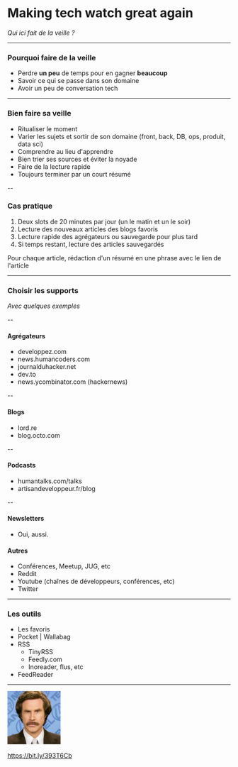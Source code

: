 # Making tech watch great again 

_Qui ici fait de la veille ?_ <!-- .element: class="fragment" -->

---

### Pourquoi faire de la veille 

* Perdre **un peu** de temps pour en gagner **beaucoup** <!-- .element: class="fragment" -->
* Savoir ce qui se passe dans son domaine <!-- .element: class="fragment" -->
* Avoir un peu de conversation tech <!-- .element: class="fragment" -->

---

### Bien faire sa veille

* Ritualiser le moment <!-- .element: class="fragment" -->
* Varier les sujets et sortir de son domaine (front, back, DB, ops, produit, data sci) <!-- .element: class="fragment" -->
* Comprendre au lieu d'apprendre <!-- .element: class="fragment" -->
* Bien trier ses sources et éviter la noyade <!-- .element: class="fragment" -->
* Faire de la lecture rapide <!-- .element: class="fragment" -->
* Toujours terminer par un court résumé <!-- .element: class="fragment" -->

--

### Cas pratique

1. Deux slots de 20 minutes par jour (un le matin et un le soir)
2. Lecture des nouveaux articles des blogs favoris
3. Lecture rapide des agrégateurs ou sauvegarde pour plus tard
4. Si temps restant, lecture des articles sauvegardés

Pour chaque article, rédaction d'un résumé en une phrase avec le lien de l'article

---

### Choisir les supports

_Avec quelques exemples_

--

#### Agrégateurs 

* developpez.com 
* news.humancoders.com
* journalduhacker.net
* dev.to
* news.ycombinator.com (hackernews)

--

#### Blogs

* lord.re
* blog.octo.com

--

#### Podcasts

* humantalks.com/talks
* artisandeveloppeur.fr/blog

--

#### Newsletters

* Oui, aussi.

#### Autres

* Conférences, Meetup, JUG, etc
* Reddit
* Youtube (chaînes de développeurs, conférences, etc)
* Twitter

---

### Les outils

* Les favoris <!-- .element: class="fragment" -->
* Pocket | Wallabag <!-- .element: class="fragment" -->
* RSS <!-- .element: class="fragment" -->
    * TinyRSS
    * Feedly.com
    * Inoreader, flus, etc
* FeedReader <!-- .element: class="fragment" -->
    
---    

![](img/minivatar.jpeg)

https://bit.ly/393T6Cb